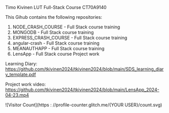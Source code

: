 Timo Kivinen 
LUT Full-Stack Course
CT70A9140

This Gihub contains the following repositories:

1) NODE_CRASH_COURSE		- Full Stack course training
2) MONGODB					- Full Stack course training
3) EXPRESS_CRASH_COURSE		- Full Stack course training	
4) angular-crash			- Full Stack course training
5) MEANAUTHAPP				- Full Stack course training
6) LensApp					- Full Stack course Project work

Learning Diary: https://github.com/tkivinen2024/tkivinen2024/blob/main/SDS_learning_diary_template.pdf

Project work video: https://github.com/tkivinen2024/tkivinen2024/blob/main/LensApp_2024-04-23.mp4

![Visitor Count](https : //profile-counter.glitch.me/{YOUR USER}/count.svg)
